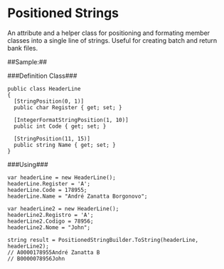 Positioned Strings
==================

An attribute and a helper class for positioning and formating member classes into a single line of strings.
Useful for creating batch and return bank files.

##Sample:##

###Definition Class###

```
public class HeaderLine
{
  [StringPosition(0, 1)]
  public char Register { get; set; }
  
  [IntegerFormatStringPosition(1, 10)]
  public int Code { get; set; }
  
  [StringPosition(11, 15)]
  public string Name { get; set; }
}
```

###Using###

```
var headerLine = new HeaderLine();
headerLine.Register = 'A';
headerLine.Code = 178955;
headerLine.Name = "André Zanatta Borgonovo";

var headerLine2 = new HeaderLine();
headerLine2.Registro = 'A';
headerLine2.Codigo = 78956;
headerLine2.Nome = "John";

string result = PositionedStringBuilder.ToString(headerLine, headerLine2);
// A0000178955André Zanatta B
// B0000078956John
```
